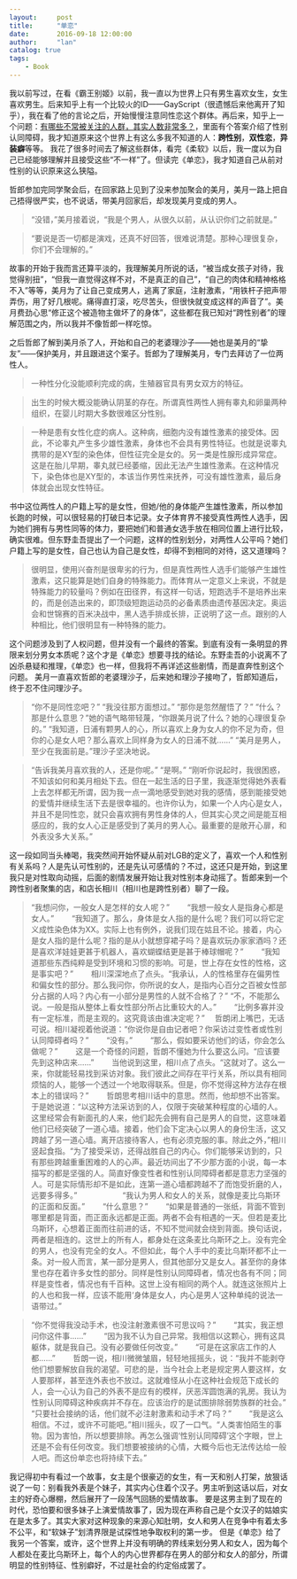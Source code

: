 ```yaml
---
layout:     post
title:      "单恋"
date:       2016-09-18 12:00:00
author:     "lan"
catalog: true
tags:
    - Book
---
```


我以前写过，在看《霸王别姬》以前，我一直以为世界上只有男生喜欢女生，女生喜欢男生。后来知乎上有一个比较火的ID——GayScript（很遗憾后来他离开了知乎），我在看了他的言论之后，开始慢慢注意同性恋这个群体。再后来，知乎上一个问题：[有哪些不常被关注的人群，其实人数非常多？](https://www.zhihu.com/question/22374817)，里面有个答案介绍了性别认同障碍，我才知道原来这个世界上有这么多我不知道的人：**跨性别**，**双性恋**，**异装癖**等等。
我花了很多时间去了解这些群体，看完《柔软》以后，我一度以为自己已经能够理解并且接受这些“不一样”了。但读完《单恋》，我才知道自己从前对性别的认识原来这么狭隘。

哲郎参加完同学聚会后，在回家路上见到了没来参加聚会的美月，美月一路上把自己捂得很严实，也不说话，带美月回家后，却发现美月变成的男人。
> “没错，”美月接着说，“我是个男人，从很久以前，从认识你们之前就是。”

>“要说是否一切都是演戏，还真不好回答，很难说清楚。那种心理很复杂，你们不会理解的。”

故事的开始于我而言还算平淡的，我理解美月所说的话，“被当成女孩子对待，我觉得别扭”，“但我一直觉得这样不对，不是真正的自己”，“自己的肉体和精神格格不入”等等，美月为了让自己变成男人，逃离了家庭，注射激素，“用铁杆子把声带弄伤，用了好几根呢。痛得直打滚，吃尽苦头，但很快就变成这样的声音了”。美月费劲心思“修正这个被造物主做坏了的身体”，这些都在我已知对“跨性别者”的理解范围之内，所以我并不像哲郎一样吃惊。

之后哲郎了解到美月杀了人，开始和自己的老婆理沙子——她也是美月的“挚友”——保护美月，并且跟进这个案子。哲郎为了理解美月，专门去拜访了一位两性人。
>一种性分化没能顺利完成的病，生殖器官具有男女双方的特征。

>出生的时候大概没能确认阴茎的存在。所谓真性两性人拥有睾丸和卵巢两种组织，在婴儿时期大多数很难区分性别。

>一种是患有女性化症的病人。这种病，细胞内没有雄性激素的接受体。因此，不论睾丸产生多少雄性激素，身体也不会具有男性特征。也就是说睾丸携带的是XY型的染色体，但性征完全是女的。另一类是性腺形成异常症。这是在胎儿早期，睾丸就已经萎缩，因此无法产生雄性激素。在这种情况下，染色体也是XY型的，本该当作男性来抚养，可没有雄性激素，最后身体就会出现女性特征。

书中这位两性人的户籍上写的是女性，但她/他的身体能产生雄性激素，所以参加长跑的时候，可以很轻易的打破日本记录。女子体育界不接受真性两性人选手，因为她们拥有与男性同等的体力，要把她们和普通女选手放在相同位置上进行比较，确实很难。但东野圭吾提出了一个问题，这样的性别划分，对两性人公平吗？她们户籍上写的是女性，自己也认为自己是女性，却得不到相同的对待，这又道理吗？
>很明显，使用兴奋剂是很卑劣的行为，但是真性两性人选手们能够产生雄性激素，这只能算是她们自身的特殊能力。而体育从一定意义上来说，不就是特殊能力的较量吗？例如在田径界，有这样一句话，短跑选手不是培养出来的，而是创造出来的，即顶级短跑运动员的必备素质由遗传基因决定。奥运会和世锦赛的百米决战中，黑人选手排成长排，正说明了这一点。跟别的人种相比，他们很明显有一种特殊的能力。

这个问题涉及到了人权问题，但并没有一个最终的答案。到底有没有一条明显的界限来划分男女本质呢？这个才是《单恋》想要寻找的结论。东野圭吾的小说离不了凶杀悬疑和推理，《单恋》也一样，但我将不再详述这些剧情，而是直奔性别这个问题。
美月一直喜欢哲郎的老婆理沙子，后来她和理沙子接吻了，哲郎知道后，终于忍不住问理沙子。
>“你不是同性恋吧？”
>“我没往那方面想过。”
>“那你是忽然醒悟了？”
>“什么？那是什么意思？”她的语气略带轻蔑，“你跟美月说了什么？她的心理很复杂的。”
>“我知道，日浦有颗男人的心，所以喜欢上身为女人的你不足为奇，但你的心是女人吧？那么喜欢上同样身为女人的日浦不就……”
>“美月是男人，至少在我面前是。”理沙子坚决地说。

>“告诉我美月喜欢我的人，还是你呢。”
>“是啊。”
>“刚听你说起时，我很困惑，不知该如何和美月相处下去。但在一起生活的日子里，我逐渐觉得她外表看上去怎样都无所谓，因为我一点一滴地感受到她对我的感情，感到能接受她的爱情并继续生活下去是很幸福的。也许你认为，如果一个人内心是女人，并且不是同性恋，就只会喜欢拥有男性身体的人，但其实心灵之间是能互相感应的，我的女人心正是感受到了美月的男人心。最重要的是敞开心扉，和外表没多大关系。”

这一段如同当头棒喝，我突然间开始怀疑从前对LGB的定义了，喜欢一个人和性别有关系吗？人是先认可性别的，还是先认可感情的？不过，这还只是开始，到这里我只是对性取向动摇，后面的剧情发展开始让我对性别本身动摇了。哲郎来到一个跨性别者聚集的店，和店长相川（相川也是跨性别者）聊了一段。　
>“我想问你，一般女人是怎样的女人呢？”　　
>“我想一般女人是指身心都是女人。”　　
>“我知道了。那么，身体是女人指的是什么呢？我们可以将它定义成性染色体为XX。实际上也有例外，说我们现在姑且不论。接着，内心是女人指的是什么呢？指的是从小就想穿裙子吗？是喜欢玩办家家酒吗？还是喜欢洋娃娃更甚于机器人，喜欢蝴蝶结更是甚于棒球帽呢？”　　
>“我知道那些东西纯粹是受到环境和习惯的影响。可是，世上存在女性的性格，这是事实吧？”　　
>相川深深地点了点头。“我承认，人的性格里存在偏男性和偏女性的部分。那么我问你，你所说的女人，是指内心百分之百被女性部分占据的人吗？内心有一小部分是男性的人就不合格了？”
>“不，不能那么说。一般是指从整体上看女性部分所占比重较大的人。”　　
>“比例多寡并没有一定标准，而是主观的。这究竟该由谁决定呢？”　
>哲朗闭上嘴巴，无话可说。相川凝视着他说道：“你说你是自由记者吧？你采访过变性者或性别认同障碍者吗？”　　
>“没有。”　　
>“那么，假如要采访他们的话，你会怎么做呢？”　　
>这是一个奇怪的问题，哲朗不懂她为什么要这么问。“应该要先到这种店来……”　　
>当他说到这里，相川点了点头。“这就对了。这么一来，你就能轻易找到采访对象。我们彼此之间存在平行关系，所以具有相同烦恼的人，能够一个透过一个地取得联系。但是，你不觉得这种方法存在根本上的错误吗？”　　
>哲朗思考相川话中的意思。然而，他却想不出答案。
>于是她说道：“以这种方法采访到的人，仅限于突破某种程度的心墙的人。这里经常会有新面孔的人来，他们起先会拥有自己是男人的自觉，这意味着他们已经突破了一道心墙。接着，他们会下定决心以男人的身份生活，这又跨越了另一道心墙。离开店接待客人，也有必须克服的事。除此之外，”相川竖起食指。“为了接受采访，还得战胜自己的内心。你们能够采访到的，只有那些跨越重重困难的人的心声。最近坊间出了不少那方面的小说，每一本描写的都是坚强的人。简直好像变性者和性别认同障碍者都是意志力坚强的人。可是实际情形却不是如此，连第一道心墙都跨越不了而饱受折磨的人，远要多得多。”　　
　
　　
>“我认为男人和女人的关系，就像是麦比乌斯环的正面和反面。”　　
>“什么意思？”　　
>“如果是普通的一张纸，背面不管到哪里都是背面，而正面永远都是正面。两者不会有相遇的一天。但若是麦比乌斯环，心想着正面而往前进的话，不知不觉间就会绕到背面。换句话说，两者是相连的。这世上的所有人，都身处在这条麦比乌斯环之上。没有完全的男人，也没有完全的女人。不但如此，每个人手中的麦比乌斯环都不止一条。对一般人而言，某一部分是男人，但其他部分又是女人。甚至你的身体里也存在着许多女性的部分。同样是性别认同障碍者，情况也各有不同；同样是变性者，情况也有千百种。这世上没有相同的两个人。就连这张照片上的人也和我一样，应该不能用‘身体是女人，内心是男人’这种单纯的说法一语带过。”　　

>“你不觉得我没动手术，也没注射激素很不可思议吗？”　　
>“其实，我正想问你这件事……”　　
>“因为我不认为自己异常。我相信以这颗心，拥有这具躯体，就是我自己。没有必要做任何改变。”　　
>“可是在这家店工作的人都……”　　
>哲朗一说，相川微微皱眉，轻轻地摇摇头，说：“我并不能剥夺他们想要解放自我的渴望。可悲的是，当今社会上老是规定男人要这样，女人要那样，甚至连外表也不放过。这就难怪从小在这种社会规范下成长的人，会一心认为自己的外表不是应有的模样，厌恶浑圆饱满的乳房。我认为性别认同障碍这种疾病并不存在。应该治疗的是试图排除弱势族群的社会。”　　
>“只要社会接纳的话，他们就不必注射激素和动手术了吗？”　　
>“我是这么相信。不过，或许不可能吧。”相川摇头，叹了一口气。“人类害怕陌生的事物。因为害怕，所以想要排除。再怎么强调‘性别认同障碍’这个字眼，世上还是不会有任何改变。我们想要被接纳的心情，大概今后也无法传达给一般人吧。而这份单恋也将持续下去。”

我记得初中有看过一个故事，女主是个很豪迈的女生，有一天和别人打架，放狠话说了一句：别看我外表是个妹子，其实内心住着个汉子。男主听到这话以后，对女主的好奇心爆棚，然后展开了一段荡气回肠的爱情故事。
要是这男主到了现在的时代，恐怕要和很多妹子上演爱情故事了，因为现在声称自己是个女汉子的姑娘实在是太多了。其实大家对这种现象的来源心知肚明，女人和男人在竞争中有着太多不公平，和“软妹子”划清界限是试探性地争取权利的第一步。
但是《单恋》给了我另一个答案，或许，这个世界上并没有明确的界线来划分男人和女人，因为每个人都处在麦比乌斯环上，每个人的内心世界都存在男人的部分和女人的部分，所谓明显的性别特征、性别癖好，不过是社会的约定俗成罢了。